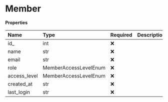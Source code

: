 # Member

**Properties**

| Name         | Type                  | Required | Description |
| :----------- | :-------------------- | :------- | :---------- |
| id\_         | int                   | ❌       |             |
| name         | str                   | ❌       |             |
| email        | str                   | ❌       |             |
| role         | MemberAccessLevelEnum | ❌       |             |
| access_level | MemberAccessLevelEnum | ❌       |             |
| created_at   | str                   | ❌       |             |
| last_login   | str                   | ❌       |             |

<!-- This file was generated by liblab | https://liblab.com/ -->
